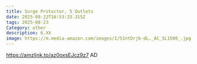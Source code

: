 ```yaml
---
title: Surge Protector, 5 Outlets
date: 2025-08-22T16:53:33.315Z
tags: 2025-08-23
Category: other
description: 6.XX
image: https://m.media-amazon.com/images/I/51ntDrjb-dL._AC_SL1500_.jpg
---
```

https://amzlink.to/az0oxsEJcz9z7      AD